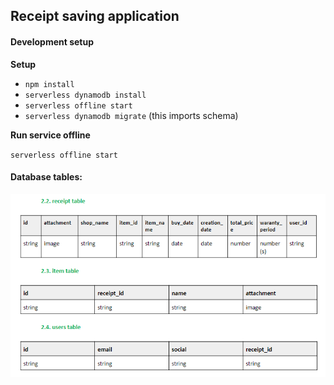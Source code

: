 ## Receipt saving application


#### Development setup
**Setup**
* `npm install`
* `serverless dynamodb install`
* `serverless offline start`
* `serverless dynamodb migrate` (this imports schema)

**Run service offline**

`serverless offline start`

#### Database tables: 
![](./info/db-tables.png)
